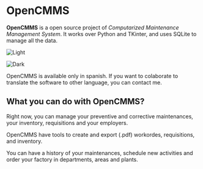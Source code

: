 # OpenCMMS
**OpenCMMS** is a open source project of *Computarized Maintenance Management System*. It works over Python and TKinter, and uses SQLite to manage all the data.

![Light](https://user-images.githubusercontent.com/82971436/226115629-b9d6d867-98dc-4752-978b-79046e2c17b2.jpg)

![Dark](https://user-images.githubusercontent.com/82971436/226115626-4b7b5a45-6fa8-4835-ae62-da22e666c921.jpg)

OpenCMMS is available only in spanish. If you want to colaborate to translate the software to other language, you can contact me.

## What you can do with OpenCMMS?

Right now, you can manage your preventive and corrective maintenances, your inventory, requisitions and your employers.

OpenCMMS have tools to create and export (.pdf) workordes, requisitions, and inventory.

You can have a history of your maintenances, schedule new activities and order your factory in departments, areas and plants.
